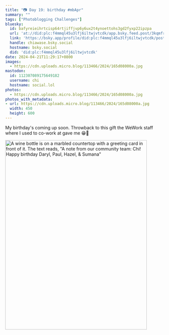 ```yaml
---
title: "📷 Day 19: birthday #mbApr"
summary: ""
tags: ["Photoblogging Challenges"]
bluesky:
  id: bafyreieihrtcisp64rtjiffjvp6y6ux2t4ynoettohs3gd2fyxp22ipzpa
  url: 'at://did:plc:f4mmql45u3lfj6iltwjvtcdk/app.bsky.feed.post/3kqmfreixev26'
  link: 'https://bsky.app/profile/did:plc:f4mmql45u3lfj6iltwjvtcdk/post/3kqmfreixev26'
  handle: chiawase.bsky.social
  hostname: bsky.social
  did: 'did:plc:f4mmql45u3lfj6iltwjvtcdk'
date: 2024-04-21T11:29:17+0800
images:
  - https://cdn.uploads.micro.blog/113466/2024/165d08000a.jpg
mastodon:
  id: 112307089175649182
  username: chi
  hostname: social.lol
photos:
  - https://cdn.uploads.micro.blog/113466/2024/165d08000a.jpg
photos_with_metadata:
- url: https://cdn.uploads.micro.blog/113466/2024/165d08000a.jpg
  width: 450
  height: 600
---
```


My birthday's coming up soon. Throwback to this gift the WeWork staff where I used to co-work at gave me 😁🍷

<img src="/img/uploads/2024/165d08000a.jpg" width="450" height="600" alt="A wine bottle is on a marbled countertop with a greeting card in front of it. The text reads, &quot;A note from our community team: Chi! Happy birthday Daryl, Paul, Hazel, & Sumana&quot;">
